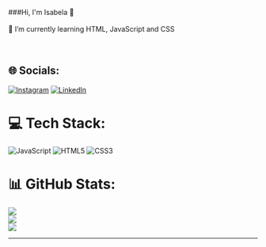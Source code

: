###Hi, I'm Isabela 👋<br><br>🌱 I’m currently learning HTML, JavaScript and CSS<br><br><br>


## 🌐 Socials:
[![Instagram](https://img.shields.io/badge/Instagram-%23E4405F.svg?logo=Instagram&logoColor=white)](https://instagram.com/isabelasoliveiraz) [![LinkedIn](https://img.shields.io/badge/LinkedIn-%230077B5.svg?logo=linkedin&logoColor=white)](https://linkedin.com/in/isabelaomaciel) 

# 💻 Tech Stack:
![JavaScript](https://img.shields.io/badge/javascript-%23323330.svg?style=for-the-badge&logo=javascript&logoColor=%23F7DF1E) ![HTML5](https://img.shields.io/badge/html5-%23E34F26.svg?style=for-the-badge&logo=html5&logoColor=white) ![CSS3](https://img.shields.io/badge/css3-%231572B6.svg?style=for-the-badge&logo=css3&logoColor=white)
# 📊 GitHub Stats:
![](https://github-readme-stats.vercel.app/api?username=isabelaomaciel&theme=onedark&hide_border=true&include_all_commits=false&count_private=false)<br/>![](https://github-readme-streak-stats.herokuapp.com/?user=isabelaomaciel&theme=onedark&hide_border=true)<br/>
![](https://github-readme-stats.vercel.app/api/top-langs/?username=isabelaomaciel&theme=onedark&hide_border=true&include_all_commits=false&count_private=false&layout=compact)

---


<!-- Proudly created with GPRM ( https://gprm.itsvg.in ) -->
